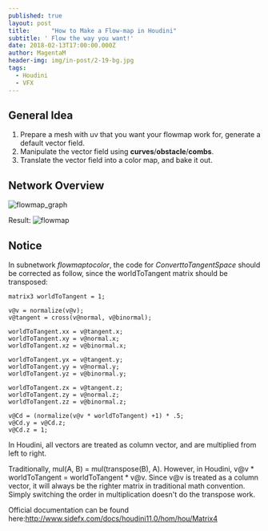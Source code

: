 ```yaml
---
published: true
layout: post
title:      "How to Make a Flow-map in Houdini"
subtitle: ' Flow the way you want!'
date: 2018-02-13T17:00:00.000Z
author: MagentaM
header-img: img/in-post/2-19-bg.jpg
tags:
  - Houdini
  - VFX
---
```

## General Idea

1. Prepare a mesh with uv that you want your flowmap work for, generate a default vector field.
2. Manipulate the vector field using **curves**/**obstacle**/**combs**.
3. Translate the vector field into a color map, and bake it out.

## Network Overview
![flowmap_graph](http://mingingzi.github.io/img/in-post/flowmap.jpg)

Result:
![flowmap](http://mingingzi.github.io/img/in-post/Flowmap-result.jpg)

## Notice

In subnetwork _flowmaptocolor_, the code for _ConverttoTangentSpace_ should be corrected as follow, since the worldToTangent matrix should be transposed:
~~~
matrix3 worldToTangent = 1; 

v@v = normalize(v@v);
v@tangent = cross(v@normal, v@binormal);

worldToTangent.xx = v@tangent.x; 
worldToTangent.xy = v@normal.x; 
worldToTangent.xz = v@binormal.x;  

worldToTangent.yx = v@tangent.y; 
worldToTangent.yy = v@normal.y; 
worldToTangent.yz = v@binormal.y;  

worldToTangent.zx = v@tangent.z; 
worldToTangent.zy = v@normal.z; 
worldToTangent.zz = v@binormal.z;  

v@Cd = (normalize(v@v * worldToTangent) +1) * .5;
v@Cd.y = v@Cd.z; 
v@Cd.z = 1; 
~~~

In Houdini, all vectors are treated as column vector, and are multiplied from left to right.

Traditionally, mul(A, B) = mul(transpose(B), A). However, in Houdini, v@v * worldToTangent = worldToTangent * v@v. Since v@v is treated as a column vector, it will always be the righter matrix in traditional math convention. Simply switching the order in multiplication doesn't do the transpose work.

Official documentation can be found here:http://www.sidefx.com/docs/houdini11.0/hom/hou/Matrix4